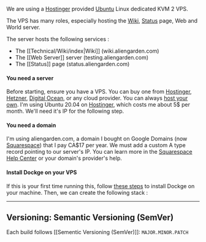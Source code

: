 We are using a [Hostinger](https://www.hostinger.com/) provided [Ubuntu](https://ubuntu.com/) Linux dedicated KVM 2 VPS.

The VPS has many roles, especially hosting the [Wiki](https://wiki.aliengarden.com/), [Status](https://status.aliengarden.com/) page, Web and World server.


The server hosts the following services : 

* The [[Technical/Wiki/index|Wiki]] (wiki.aliengarden.com)
* The [[Web Server]] server (testing.aliengarden.com)
* The [[Status]] page (status.aliengarden.com)





#### You need a server

Before starting, ensure you have a VPS. You can buy one from [Hostinger](https://www.hetzner.com/), [Hetzner](https://www.hostinger.com/), [Digital Ocean](https://www.digitalocean.com/), or any cloud provider. You can always [host your own](https://www.reddit.com/r/selfhosted/). I'm using Ubuntu 20.04 on [Hostinger](https://www.hostinger.com/), which costs me about 5$ per month. We'll need it's IP for the following step.


#### You need a domain

I'm using aliengarden.com, a domain I bought on Google Domains (now [Squarespace](https://www.squarespace.com/)) that I pay CA$17 per year. We must add a custom A type record pointing to our server's IP. You can learn more in the [Squarespace Help Center](https://support.squarespace.com/hc/en-us/articles/31119879125645-DNS-records-for-web-hosting) or your domain's provider's help.



#### Install Dockge on your VPS

If this is your first time running this, follow [these steps](https://github.com/louislam/dockge?tab=readme-ov-file#basic) to install Dockge on your machine. Then, we can create the following stack : 





---

## Versioning: Semantic Versioning (SemVer)

Each build follows [[Sementic Versioning (SemVer)]]: `MAJOR.MINOR.PATCH` 